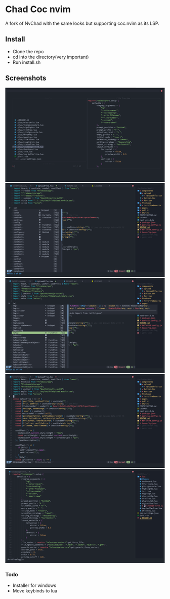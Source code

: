 # Chad Coc nvim

A fork of NvChad with the same looks but supporting coc.nvim as its LSP.

## Install
- Clone the repo
- cd into the directory(very important)
- Run install.sh

## Screenshots
![Telescope](./photos/telescope.png) 
![Auto complete](./photos/auto-complete.png) 
![Auto complete with docs](./photos/auto-complete-with-docs.png) 
![TypeScript](./photos/ts-file.png) 
![VimFile](./photos/vim-file.png) 

### Todo
- Installer for windows
- Move keybinds to lua
